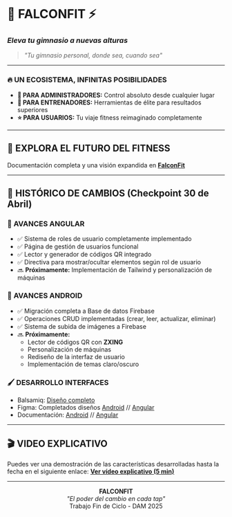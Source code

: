 # 🦅 **FALCONFIT** ⚡
### *Eleva tu gimnasio a nuevas alturas*

> *"Tu gimnasio personal, donde sea, cuando sea"*

---

### 🔥 **UN ECOSISTEMA, INFINITAS POSIBILIDADES**

* **👑 PARA ADMINISTRADORES:** Control absoluto desde cualquier lugar
* **💪 PARA ENTRENADORES:** Herramientas de élite para resultados superiores
* **⭐ PARA USUARIOS:** Tu viaje fitness reimaginado completamente

---

## 🔮 **EXPLORA EL FUTURO DEL FITNESS**

Documentación completa y una visión expandida en [**FalconFit**](https://spot-blender-599.notion.site/FalconFit-Anteproyecto-1c709765661b80608fd1ce0dc778cafa)

---

## 📝 **HISTÓRICO DE CAMBIOS (Checkpoint 30 de Abril)**

### 🔄 **AVANCES ANGULAR**
* ✅ Sistema de roles de usuario completamente implementado
* ✅ Página de gestión de usuarios funcional
* ✅ Lector y generador de códigos QR integrado
* ✅ Directiva para mostrar/ocultar elementos según rol de usuario
* 🔜 **Próximamente:** Implementación de Tailwind y personalización de máquinas

### 📱 **AVANCES ANDROID**
* ✅ Migración completa a Base de datos Firebase
* ✅ Operaciones CRUD implementadas (crear, leer, actualizar, eliminar)
* ✅ Sistema de subida de imágenes a Firebase
* 🔜 **Próximamente:** 
  * Lector de códigos QR con **ZXING**
  * Personalización de máquinas
  * Rediseño de la interfaz de usuario
  * Implementación de temas claro/oscuro

### 🖌️​ **DESARROLLO INTERFACES**
* Balsamiq: [Diseño completo](https://balsamiq.cloud/snk8fg2/pc4umak)
* Figma: Completados diseños [Android](https://www.figma.com/design/jeiDzvB3joKAijR7Z2zsdl/FalconFit?node-id=0-1&t=vNwrTXm0sRhH0E0s-1) //
         [Angular](https://www.figma.com/design/jeiDzvB3joKAijR7Z2zsdl/FalconFit?node-id=23-5186&t=EbaDqhcBuplTDkhU-1)
* Documentación: [Android](https://github.com/miguelfalcon04/FalconFitUser/releases/tag/Dokka_Documentation) // [Angular](https://github.com/miguelfalcon04/FalconFitAdmin/releases/tag/docs-v1.0.0)
---

## 🎬 **VIDEO EXPLICATIVO**
Puedes ver una demostración de las características desarrolladas hasta la fecha en el siguiente enlace:
[**Ver vídeo explicativo (5 min)**](https://vimeo.com/1080380028/7464844450?share=copy)

---

<p align="center">
<b>FALCONFIT</b><br>
<i>"El poder del cambio en cada tap"</i><br>
Trabajo Fin de Ciclo - DAM 2025
</p
